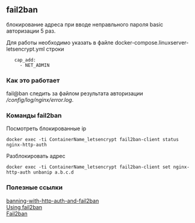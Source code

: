 ## fail2ban
блокирование адреса при вводе неправльного пароля basic авторизации 5 раз.

Для работы необходимо указать в файле docker-compose.linuxserver-letsencrypt.yml строки
```
   cap_add:
     - NET_ADMIN
```
### Как это работает
fail@ban следить за файлом результата авторизации */config/log/nginx/error.log*.  

### Команды fail2ban 
Посмотреть блокированные ip
```
docker exec -ti ContainerName_letsencrypt fail2ban-client status nginx-http-auth
```
Разблокировать адрес
```
docker exec -ti ContainerName_letsencrypt fail2ban-client set nginx-http-auth unbanip a.b.c.d
```

### Полезные ссылки
[banning-with-http-auth-and-fail2ban](https://technicalramblings.com/blog/banning-with-http-auth-and-fail2ban/)  
[Using fail2ban](https://github.com/linuxserver/docker-letsencrypt#using-fail2ban)  
[Fail2ban](https://help.ubuntu.ru/wiki/fail2ban)  

